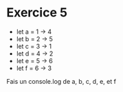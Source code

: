 # Exercice 5
 
- let a = 1 -> 4
- let b = 2 -> 5
- let c = 3 -> 1
- let d = 4 -> 2
- let e = 5 -> 6
- let f = 6 -> 3

Fais un console.log de a, b, c, d, e, et f